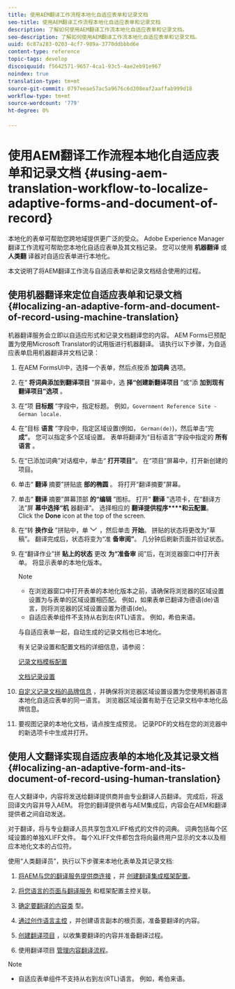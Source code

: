 ```yaml
---
title: 使用AEM翻译工作流程本地化自适应表单和记录文档
seo-title: 使用AEM翻译工作流程本地化自适应表单和记录文档
description: 了解如何使用AEM翻译工作流本地化自适应表单和记录文档。
seo-description: 了解如何使用AEM翻译工作流本地化自适应表单和记录文档。
uuid: 6c87a283-0203-4cf7-989a-3770ddbbbd6e
content-type: reference
topic-tags: develop
discoiquuid: f5642571-9657-4ca1-93c5-4ae2eb91e967
noindex: true
translation-type: tm+mt
source-git-commit: 0797eeae57ac5a9676c6d308eaf2aaffab999d18
workflow-type: tm+mt
source-wordcount: '779'
ht-degree: 0%

---
```



# 使用AEM翻译工作流程本地化自适应表单和记录文档 {#using-aem-translation-workflow-to-localize-adaptive-forms-and-document-of-record}

本地化的表单可帮助您跨地域提供更广泛的受众。 Adobe Experience Manager翻译工作流程可帮助您本地化自适应表单及其文档记录。 您可以使用 **机器翻译** 或 **人类翻** 译器对自适应表单进行本地化。

本文说明了将AEM翻译工作流与自适应表单和记录文档结合使用的过程。

## 使用机器翻译来定位自适应表单和记录文档 {#localizing-an-adaptive-form-and-document-of-record-using-machine-translation}

机器翻译服务会立即以自适应形式和记录文档翻译您的内容。 AEM Forms已预配置为使用Microsoft Translator的试用版进行机器翻译。 请执行以下步骤，为自适应表单启用机器翻译并文档记录：

1. 在AEM FormsUI中，选择一个表单，然后点按添 **加词典** 选项。
1. 在“ **将词典添加到翻译项目** ”屏幕中，选 **择“创建新翻译项目** ”或“添 **加到现有翻译项目”选项** 。
1. 在“项 **目标题** ”字段中，指定标题。 例如，`Government Reference Site - German locale.`
1. 在“目标 **语言** ”字段中，指定区域设置(例如， `German(de)`)，然后单击“完 **成”**。 您可以指定多个区域设置。 表单将翻译为“目标语言”字段中指定的 **所有语言** 。
1. 在“已添加词典”对话框中，单击“ **打开项目”**。 在“项目”屏幕中，打开新创建的项目。
1. 单击“ **翻译** 摘要”拼贴底 **部的椭圆** 。 将打开“翻译摘要”屏幕。
1. 单击“ **翻译** 摘要”屏幕顶部 **的“编辑** ”图标。 打开“ **翻译** ”选项卡，在“翻译方法”屏 **幕中选择“机** 器翻译”。 选择相应的 **翻译提供程序****和云配置**。 Click the **Done** icon at the top of the screen.
1. 在“转 **换作业** ”拼贴中，单 ![击aem62forms_downarrow图标](assets/aem62forms_downarrow.png) ，然后单击 **开始**。 拼贴的状态将更改为“草稿”。 翻译完成后，状态将变为“准 **备审阅”**。 几分钟后刷新页面并验证状态。
1. 在“翻译作业”拼 **贴上的状态** 更改 **为“准备审** 阅”后，在浏览器窗口中打开表单。 将显示表单的本地化版本。

   >[!NOTE]
   >
   >* 在浏览器窗口中打开表单的本地化版本之前，请确保将浏览器的区域设置设置为与表单的区域设置相匹配。 例如，如果表单已翻译为德语(de)语言，则将浏览器的区域设置设置为德语(de)。
   >* 自适应表单组件不支持从右到左(RTL)语言。 例如，希伯来语。


   与自适应表单一起，自动生成的记录文档也已本地化。

   有关记录设置和配置文档的详细信息，请参阅：

   [记录文档模板配置](/help/forms/using/generate-document-of-record-for-non-xfa-based-adaptive-forms.md#p-document-of-record-template-configuration-p)

   [文档记录设置](/help/forms/using/generate-document-of-record-for-non-xfa-based-adaptive-forms.md#p-document-of-record-settings-p)

1. [自定义记录文档的品牌信息](/help/forms/using/generate-document-of-record-for-non-xfa-based-adaptive-forms.md) ，并确保将浏览器区域设置设置为您使用机器语言本地化自适应表单的同一语言。 浏览器区域设置有助于在记录文档中本地化品牌信息。
1. 要视图记录的本地化文档，请点按生成预览。 记录PDF的文档在您的浏览器中的新选项卡中生成并打开。

## 使用人文翻译实现自适应表单的本地化及其记录文档 {#localizing-an-adaptive-form-and-its-document-of-record-using-human-translation}

在人文翻译中，内容将发送给翻译提供商并由专业翻译人员翻译。 完成后，将返回译文内容并导入AEM。 将您的翻译提供者与AEM集成后，内容会在AEM和翻译提供者之间自动发送。

对于翻译，将与专业翻译人员共享包含XLIFF格式的文件的词典。 词典包括每个区域设置的单独XLIFF文件。 每个XLIFF文件都包含将向最终用户显示的文本以及相应本地化文本的占位符。

使用“人类翻译员”，执行以下步骤来本地化表单及其记录文档:

1. [将AEM与您的翻译服务提供商连接](/help/sites-administering/tc-tic.md) ，并 [创建翻译集成框架配置](/help/sites-administering/tc-tic.md)。

1. [将您语言的页面与翻译服务](/help/sites-administering/tc-tic.md) 和框架配置主控关联。

1. [确定要翻译的内容类](/help/sites-administering/tc-rules.md) 型。

1. [通过创作语言主控](/help/sites-administering/tc-prep.md) ，并创建语言副本的根页面，准备要翻译的内容。

1. [创建翻译项目](/help/sites-administering/tc-manage.md) ，以收集要翻译的内容并准备翻译过程。

1. 使用翻译项目 [管理内容翻译流程](/help/sites-administering/tc-manage.md)。

>[!NOTE]
>
>* 自适应表单组件不支持从右到左(RTL)语言。 例如，希伯来语。

>



